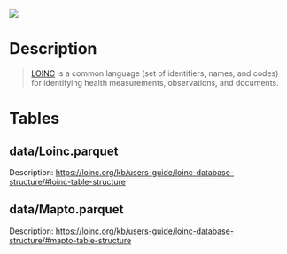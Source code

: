 <a href="https://github.com/biobricks-ai/LOINC/actions"><img src="https://github.com/biobricks-ai/LOINC/actions/workflows/bricktools-check.yaml/badge.svg?branch=master"/></a>
# Description


>[LOINC](https://loinc.org/) is a common language (set of identifiers, names, and codes) for identifying health measurements, observations, and documents. 


# Tables


## data/Loinc.parquet

Description:
https://loinc.org/kb/users-guide/loinc-database-structure/#loinc-table-structure

## data/Mapto.parquet

Description:
https://loinc.org/kb/users-guide/loinc-database-structure/#mapto-table-structure

